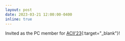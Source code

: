 ```yaml
---
layout: post
date: 2023-03-21 12:00:00-0400
inline: true
---
```


Invited as the PC member for [ACII'23](https://acii-conf.net/){:target="\_blank"}!